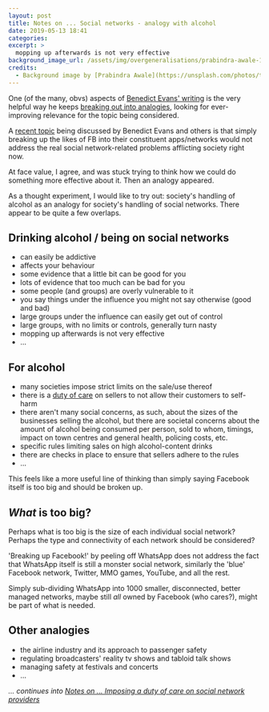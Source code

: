 ```yaml
---
layout: post
title: Notes on ... Social networks - analogy with alcohol
date: 2019-05-13 18:41
categories:
excerpt: >
  mopping up afterwards is not very effective
background_image_url: /assets/img/overgeneralisations/prabindra-awale-1352217-unsplash-1000w.jpg
credits:
  - Background image by [Prabindra Awale](https://unsplash.com/photos/tlSKmKI4LO0) on [Unsplash](https://unsplash.com/).
---
```

One (of the many, obvs) aspects of [Benedict Evans' writing](https://www.ben-evans.com/) is the very helpful way he keeps [breaking out into analogies](https://www.ben-evans.com/benedictevans/2018/06/22/ways-to-think-about-machine-learning-8nefy), looking for ever-improving relevance for the topic being considered.

A [recent topic](https://twitter.com/benedictevans/status/1126501633762836480) being discussed by Benedict Evans and others is that simply breaking up the likes of FB into their constituent apps/networks would not address the real social network-related problems afflicting society right now.

At face value, I agree, and was stuck trying to think how we could do something more effective about it. Then an analogy appeared.

As a thought experiment, I would like to try out: society's handling of alcohol as an analogy for society's handling of social networks. There appear to be quite a few overlaps.

## Drinking alcohol / being on social networks

* can easily be addictive
* affects your behaviour
* some evidence that a little bit can be good for you
* lots of evidence that too much can be bad for you
* some people (and groups) are overly vulnerable to it
* you say things under the influence you might not say otherwise (good and bad)
* large groups under the influence can easily get out of control
* large groups, with no limits or controls, generally turn nasty
* mopping up afterwards is not very effective
* ...

## For alcohol
* many societies impose strict limits on the sale/use thereof
* there is a [duty of care](https://en.wikipedia.org/wiki/Duty_of_care) on sellers to not allow their customers to self-harm
* there aren't many social concerns, as such, about the sizes of the businesses selling the alcohol, but there are societal concerns about the amount of alcohol being consumed per person, sold to whom, timings, impact on town centres and general health, policing costs, etc.
* specific rules limiting sales on high alcohol-content drinks
* there are checks in place to ensure that sellers adhere to the rules
* ...

This feels like a more useful line of thinking than simply saying Facebook itself is too big and should be broken up.

## *What* is too big?

Perhaps what is too big is the size of each individual social network? Perhaps the type and connectivity of each network should be considered?

'Breaking up Facebook!' by peeling off WhatsApp does not address the fact that WhatsApp itself is still a monster social network, similarly the 'blue' Facebook network, Twitter, MMO games, YouTube, and all the rest.

Simply sub-dividing WhatsApp into 1000 smaller, disconnected, better managed networks, maybe still *all* owned by Facebook (who cares?), might be part of what is needed.

## Other analogies
* the airline industry and its approach to passenger safety
* regulating broadcasters' reality tv shows and tabloid talk shows
* managing safety at festivals and concerts
* ...

_... continues into [Notes on ... Imposing a duty of care on social network providers](2019-05-13-notes-on-imposing-a-duty-of-care-on-social-network-providers)_
